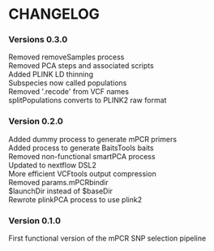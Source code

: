 # CHANGELOG  

### Versions 0.3.0  
Removed removeSamples process  
Removed PCA steps and associated scripts  
Added PLINK LD thinning  
Subspecies now called populations  
Removed '.recode' from VCF names  
splitPopulations converts to PLINK2 raw format  


### Version 0.2.0  
Added dummy process to generate mPCR primers  
Added process to generate BaitsTools baits  
Removed non-functional smartPCA process  
Updated to nextflow DSL2  
More efficient VCFtools output compression  
Removed params.mPCRbindir  
$launchDir instead of $baseDir  
Rewrote plinkPCA process to use plink2  

### Version 0.1.0  
First functional version of the mPCR SNP selection pipeline  
